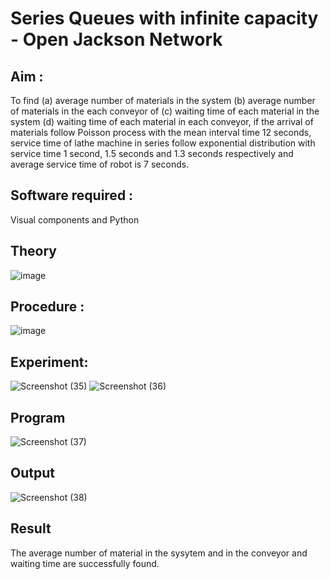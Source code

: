 # Series Queues with infinite capacity - Open Jackson Network

## Aim :
To find (a) average number of materials in the system (b) average number of materials in the each conveyor of (c) waiting time of each material in the system (d) waiting time of each material in each conveyor, if the arrival  of materials follow Poisson process with the mean interval time 12 seconds, service time of  lathe machine in series follow exponential distribution  with service time  1 second, 1.5 seconds and 1.3 seconds respectively and average service time of robot is 7 seconds.

## Software required :
Visual components and Python

## Theory

![image](https://user-images.githubusercontent.com/103921593/203239736-7b81f599-71a8-4ae7-b63e-5d98acd9ea54.png)


## Procedure :

![image](https://user-images.githubusercontent.com/103921593/203239789-bc870dce-6727-487b-a0e2-4fc3f5114889.png)


## Experiment:
![Screenshot (35)](https://github.com/sameena77/Open-Jacson-Networks/assets/155620541/c29a33e0-e8ff-44a8-b9bb-b2cfc3c8d2f3)
![Screenshot (36)](https://github.com/sameena77/Open-Jacson-Networks/assets/155620541/aa82de5d-73b7-41bf-9288-ec9de5220397)



## Program
![Screenshot (37)](https://github.com/sameena77/Open-Jacson-Networks/assets/155620541/3492d50e-b4ca-48ba-b296-0c0d34b21e2a)


## Output
![Screenshot (38)](https://github.com/sameena77/Open-Jacson-Networks/assets/155620541/fb1336f9-6dfe-4513-a5c0-6551fdb7878b)

## Result
The average number of material in the sysytem and in the conveyor and waiting time are successfully found.
